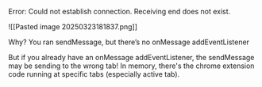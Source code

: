 Error: Could not establish connection. Receiving end does not exist.

![[Pasted image 20250323181837.png]]

Why?
You ran sendMessage, but there’s no onMessage addEventListener

But if you already have an onMessage addEventListener, the sendMessage may be sending to the wrong tab! In memory, there's the chrome extension code running at specific tabs (especially active tab).